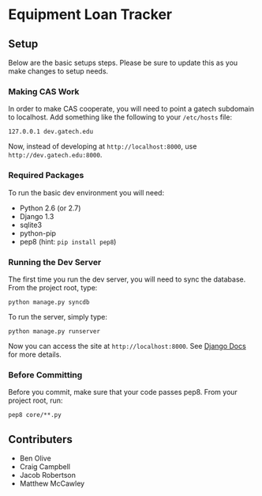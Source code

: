 Equipment Loan Tracker
======================

## Setup

Below are the basic setups steps. Please be sure to update this as you make changes to setup needs.

### Making CAS Work

In order to make CAS cooperate, you will need to point a gatech subdomain to localhost. Add something like the following to your `/etc/hosts` file:

    127.0.0.1 dev.gatech.edu

Now, instead of developing at `http://localhost:8000`, use `http://dev.gatech.edu:8000`.

### Required Packages

To run the basic dev environment you will need:

* Python 2.6 (or 2.7)
* Django 1.3
* sqlite3
* python-pip
* pep8 (hint: `pip install pep8`)

### Running the Dev Server

The first time you run the dev server, you will need to sync the database. 
From the project root, type:

    python manage.py syncdb

To run the server, simply type:

    python manage.py runserver

Now you can access the site at `http://localhost:8000`. See [Django Docs](https://docs.djangoproject.com/en/1.3/ref/django-admin/) for more details.

### Before Committing

Before you commit, make sure that your code passes pep8.
From your project root, run:

    pep8 core/**.py

## Contributers

* Ben Olive
* Craig Campbell
* Jacob Robertson
* Matthew McCawley
